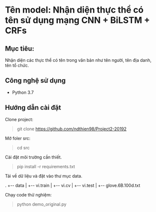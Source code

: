 # Tên model: Nhận diện thực thể có tên sử dụng mạng CNN + BiLSTM + CRFs
## Mục tiêu:
Nhận diện các thực thể có tên trong văn bản như tên người, tên địa danh, tên tổ chức.
## Công nghệ sử dụng
* Python 3.7
## Hướng dẫn cài đặt
Clone project:
>git clone https://github.com/ndthien98/Project2-20192

Mở foler src: 
> cd src

Cài đặt môi trường cần thiết.
> pip install -r requirements.txt

Tải về dữ liệu và đặt vào thư mục data.

.
+-- data
|   +-- vi.train
|   +-- vi.cv
|   +-- vi.test
|   +-- glove.6B.100d.txt

Chạy code thử nghiệm:
> python demo_original.py
